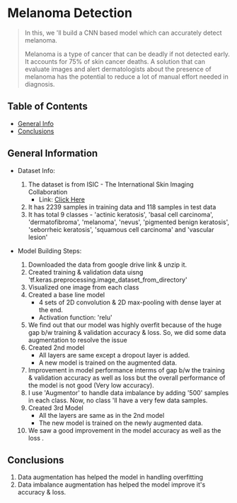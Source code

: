 # Melanoma Detection
>  In this, we 'll build a CNN based model which can accurately detect melanoma.
>
>  Melanoma is a type of cancer that can be deadly if not detected early. It accounts for 75% of skin cancer deaths. A solution that can evaluate images and alert dermatologists about the presence of melanoma has the potential to reduce a lot of manual effort needed in diagnosis.


## Table of Contents
* [General Info](#general-information)
* [Conclusions](#conclusions)

<!-- You can include any other section that is pertinent to your problem -->

## General Information

- Dataset Info:
  1. The dataset is from ISIC - The International Skin Imaging Collaboration
      - Link: [Click Here](https://drive.google.com/u/0/uc?id=1xLfSQUGDl8ezNNbUkpuHOYvSpTyxVhCs&export=download)
  2. It has 2239 samples in training data and 118 samples in test data
  3. It has total 9 classes - 'actinic keratosis', 'basal cell carcinoma', 'dermatofibroma', 'melanoma', 'nevus', 'pigmented benign keratosis', 'seborrheic keratosis', 'squamous cell carcinoma' and 'vascular lesion'
     
- Model Building Steps:
  1. Downloaded the data from google drive link & unzip it.
  2. Created training & validation data uisng 'tf.keras.preprocessing.image_dataset_from_directory'
  3. Visualized one image from each class
  4. Created a base line model
     - 4 sets of 2D convolution & 2D max-pooling with dense layer at the end.
     - Activation function: 'relu'
  5. We find out that our model was highly overfit because of the huge gap b/w training & validation accuracy & loss. So, we did some data augmentation to resolve the issue
  6. Created 2nd model
      - All layers are same except a dropout layer is added.
      - A new model is trained on the augmented data.
  7. Improvement in model performance interms of gap b/w the training & validation accuracy as well as loss but the overall performance of the model is not good (Very low accuracy).
  8. I use 'Augmentor' to handle data imbalance by adding '500' samples in each class. Now, no class 'll have a very few data samples.
  9. Created 3rd Model
      - All the layers are same as in the 2nd model
      - The new model is trained on the newly augmented data.
  10. We saw a good improvement in the model accuracy as well as the loss .
      
<!-- You don't have to answer all the questions - just the ones relevant to your project. -->

## Conclusions
  1. Data augmentation has helped the model in handling overfitting
  2. Data imbalance augmentation has helped the model improve it's accuracy & loss.

<!-- As the libraries versions keep on changing, it is recommended to mention the version of library used in this project -->
